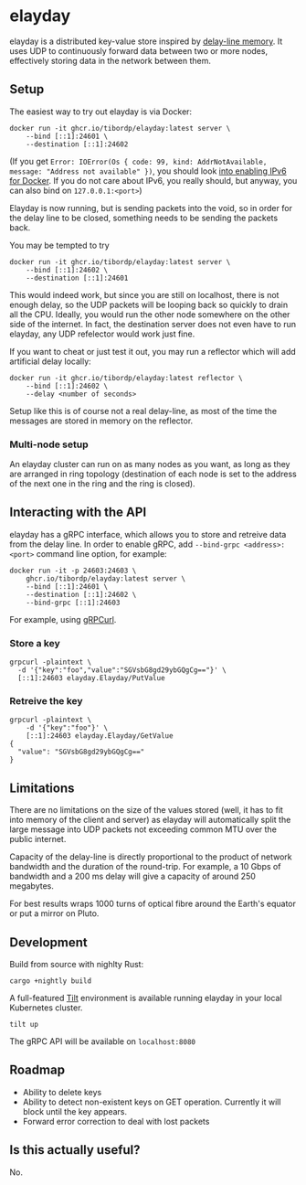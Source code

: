 # elayday

elayday is a distributed key-value store inspired by [delay-line memory](https://en.wikipedia.org/wiki/Delay_line_memory). It uses UDP to continuously forward data between two or more nodes, effectively storing data in the network between them.

## Setup

The easiest way to try out elayday is via Docker:

```
docker run -it ghcr.io/tibordp/elayday:latest server \
    --bind [::1]:24601 \
    --destination [::1]:24602
```

(If you get `Error: IOError(Os { code: 99, kind: AddrNotAvailable, message: "Address not available" })`, you should look [into enabling IPv6 for Docker](https://docs.docker.com/config/daemon/ipv6/). If you do not care about IPv6, you really should, but anyway, you can also bind on `127.0.0.1:<port>`)

Elayday is now running, but is sending packets into the void, so in order for the delay line to be closed, something needs to be sending the packets back.

You may be tempted to try

```
docker run -it ghcr.io/tibordp/elayday:latest server \
    --bind [::1]:24602 \
    --destination [::1]:24601
```

This would indeed work, but since you are still on localhost, there is not enough delay, so the UDP packets will be looping back so quickly to drain all the CPU. Ideally, you would run the other node somewhere on the other side of the internet. In fact, the destination server does not even have to run elayday, any UDP refelector would work just fine.

If you want to cheat or just test it out, you may run a reflector which will add artificial delay locally:

```
docker run -it ghcr.io/tibordp/elayday:latest reflector \
    --bind [::1]:24602 \
    --delay <number of seconds>
```

Setup like this is of course not a real delay-line, as most of the time the messages are stored in memory on the reflector.

### Multi-node setup

An elayday cluster can run on as many nodes as you want, as long as they are arranged in ring topology (destination of each node is set to the address of the next one in the ring and the ring is closed).

## Interacting with the API

elayday has a gRPC interface, which allows you to store and retreive data from the delay line. In order to enable gRPC, add `--bind-grpc <address>:<port>` command line option, for example:

```
docker run -it -p 24603:24603 \
    ghcr.io/tibordp/elayday:latest server \
    --bind [::1]:24601 \
    --destination [::1]:24602 \
    --bind-grpc [::1]:24603
```

For example, using [gRPCurl](https://github.com/fullstorydev/grpcurl).


### Store a key
```
grpcurl -plaintext \
  -d '{"key":"foo","value":"SGVsbG8gd29ybGQgCg=="}' \
  [::1]:24603 elayday.Elayday/PutValue
```

### Retreive the key
```
grpcurl -plaintext \
    -d '{"key":"foo"}' \
    [::1]:24603 elayday.Elayday/GetValue
{
  "value": "SGVsbG8gd29ybGQgCg=="
}
```

## Limitations

There are no limitations on the size of the values stored (well, it has to fit into memory of the client and server) as elayday will automatically split the large message into UDP packets not exceeding common MTU over the public internet.

Capacity of the delay-line is directly proportional to the product of network bandwidth and the duration of the round-trip. For example, a 10 Gbps of bandwidth and a 200 ms delay will give a capacity of around 250 megabytes.

For best results wraps 1000 turns of optical fibre around the Earth's equator or put a mirror on Pluto.

## Development

Build from source with nighlty Rust:

```
cargo +nightly build
``` 

A full-featured [Tilt](https://tilt.dev/) environment is available running elayday in your local Kubernetes cluster.

```
tilt up
```

The gRPC API will be available on `localhost:8080`

## Roadmap

- Ability to delete keys
- Ability to detect non-existent keys on GET operation. Currently it will block until the key appears.
- Forward error correction to deal with lost packets 

## Is this actually useful?

No.